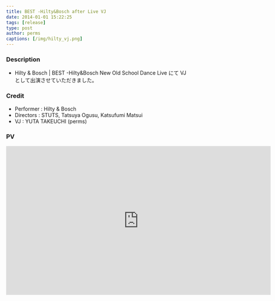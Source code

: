 ```yaml
---
title: BEST -Hilty&Bosch after Live VJ
date: 2014-01-01 15:22:25
tags: [release]
type: post
author: perms
captions: [/img/hilty_vj.png]
---
```


### Description

* Hilty & Bosch | BEST -Hilty&Bosch New Old School Dance Live にて VJ として出演させていただきました。

### Credit

* Performer : Hilty & Bosch
* Directors : STUTS, Tatsuya Ogusu, Katsufumi Matsui
* VJ : YUTA TAKEUCHI (perms)

### PV

<iframe width="720" height="405" src="https://www.youtube.com/embed/f7twI53Ot5M" frameborder="0" allow="autoplay; encrypted-media" allowfullscreen></iframe>
